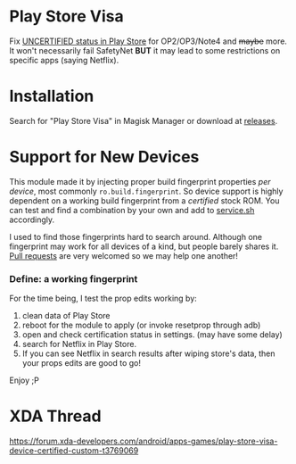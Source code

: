 # Play Store Visa

Fix [UNCERTIFIED status in Play Store](https://support.google.com/googleplay/answer/7165974) for OP2/OP3/Note4 and ~~maybe~~ more. It won't necessarily fail SafetyNet **BUT** it may lead to some restrictions on specific apps (saying Netflix).

# Installation

Search for "Play Store Visa" in Magisk Manager or download at [releases](https://github.com/Magisk-Modules-Repo/playstore_certification_bypass/releases).

# Support for New Devices

This module made it by injecting proper build fingerprint properties *per device*, most commonly `ro.build.fingerprint`. So device support is highly dependent on a working build fingerprint from a *certified* stock ROM. You can test and find a combination by your own and add to [service.sh](common/service.sh) accordingly.

I used to find those fingerprints hard to search around. Although one fingerprint may work for all devices of a kind, but people barely shares it. [Pull requests](https://github.com/Magisk-Modules-Repo/playstore_certification_bypass/pulls) are very welcomed so we may help one another! 

### Define: a working fingerprint

For the time being, I test the prop edits working by:
1.  clean data of Play Store
2.  reboot for the module to apply (or invoke resetprop through adb)
3.  open and check certification status in settings. (may have some delay)
4.  search for Netflix in Play Store.
5.  If you can see Netflix in search results after wiping store's data, then your props edits are good to go!

Enjoy ;P

# XDA Thread

https://forum.xda-developers.com/android/apps-games/play-store-visa-device-certified-custom-t3769069
